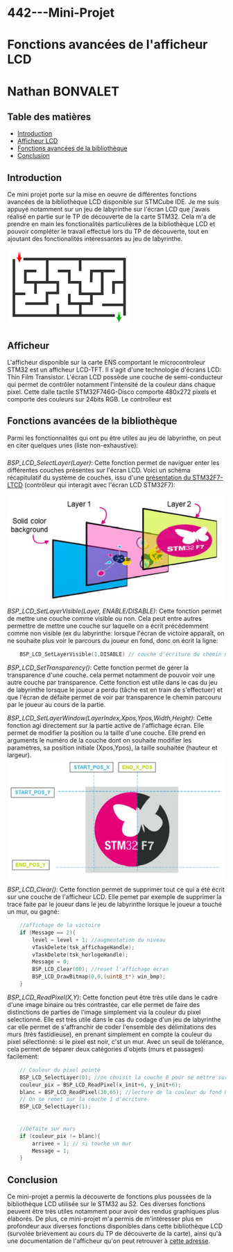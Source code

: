 # 442---Mini-Projet
# Fonctions avancées de l'afficheur LCD
# Nathan BONVALET

## Table des matières

* [Introduction](#introduction)
* [Afficheur LCD](#afficheur)
* [Fonctions avancées de la bibliothèque](#fonctions)
* [Conclusion](#Conclusion)

## Introduction
Ce mini projet porte sur la mise en oeuvre de différentes fonctions avancées de la bibliothèque LCD disponible sur STMCube IDE.
Je me suis appuyé notamment sur un jeu de labyrinthe sur l'écran LCD que j'avais réalisé en partie sur le TP de découverte de la carte STM32. Cela m'a de prendre en main les fonctionalités particulières de la bibliothèque LCD et pouvoir compléter le travail effectué lors du TP de découverte, tout en ajoutant des fonctionalités intéressantes au jeu de labyrinthe.

![Image de fond du labyrinthe](https://github.com/nzthan/442---Mini-Projet/blob/main/maze.png)


## Afficheur 
L'afficheur disponible sur la carte ENS comportant le microcontroleur STM32 est un afficheur LCD-TFT. Il s'agit d'une technologie d'écrans LCD: Thin Film Transistor. L'écran LCD possède une couche de semi-conducteur qui permet de contrôler notamment l'intensité de la couleur dans chaque pixel.
Cette dalle tactile STM32F746G-Disco comporte 480x272 pixels et comporte des couleurs sur 24bits RGB. Le controlleur est 


## Fonctions avancées de la bibliothèque
Parmi les fonctionnalités qui ont pu être utiles au jeu de labyrinthe, on peut en citer quelques unes (liste non-exhaustive):

### 

*BSP_LCD_SelectLayer(Layer)*: Cette fonction permet de naviguer enter les différentes couches présentes sur l'écran LCD. Voici un schéma récapitulatif du système de couches, issu d'une [présentation du STM32F7-LTCD](https://www.st.com/content/ccc/resource/training/technical/product_training/group0/3f/7b/af/97/88/ba/48/33/STM32F7_Peripheral_LTDC/files/STM32F7_Peripheral_LTDC.pdf/jcr:content/translations/en.STM32F7_Peripheral_LTDC.pdf) (contrôleur qui interagit avec l'écran LCD STM32F7):

![ici](https://github.com/nzthan/442---Mini-Projet/blob/main/layers_system.png)


*BSP_LCD_SetLayerVisible(Layer, ENABLE/DISABLE)*: Cette fonction permet de mettre une couche comme visible ou non. Cela peut entre autres permettre de mettre une couche sur laquelle on a écrit précédemment comme non visible (ex du labyrinthe: lorsque l'écran de victoire apparaît, on ne souhaite plus voir le parcours du joueur en fond, donc on écrit la ligne:
```c
	BSP_LCD_SetLayerVisible(1,DISABLE) // couche d'écriture du chemin non visible
```


*BSP_LCD_SetTransparency()*: Cette fonction permet de gérer la transparence d'une couche. cela permet notamment de pouvoir voir une autre couche par transparence. Cette fonction est utile dans le cas du jeu de labyrinthe lorsque le joueur a perdu (tâche est en train de s'effectuer) et que l'écran de défaite permet de voir par transparence le chemin parcouru par le joueur au cours de la partie.


*BSP_LCD_SetLayerWindow(LayerIndex,Xpos,Ypos,Width,Height)*: Cette fonction agi directement sur la partie active de l'affichage écran. Elle permet de modifier la position ou la taille d'une couche. Elle prend en arguments le numéro de la couche dont on souhaite modifier les paramètres, sa position initiale (Xpos,Ypos), la taille souhaitée (hauteur et largeur).
![Schéma de configuration de la couche](https://github.com/nzthan/442---Mini-Projet/blob/main/window_config.png)



*BSP_LCD_Clear()*: Cette fonction permet de supprimer tout ce qui a été écrit sur une couche de l'afficheur LCD. Elle pemet par exemple de supprimer la trace faite par le joueur dans le jeu de labyrinthe lorsque le joueur a touché un mur, ou gagné:
```c
	//affichage de la victoire
	if (Message == 2){
		level = level + 1; //augmentation du niveau
		vTaskDelete(tsk_affichageHandle);
		vTaskDelete(tsk_horlogeHandle);
		Message = 0;
		BSP_LCD_Clear(00); //reset l'affichage écran
		BSP_LCD_DrawBitmap(0,0,(uint8_t*) win_bmp);
	}
```


*BSP_LCD_ReadPixel(X,Y)*: Cette fonction peut être très utile dans le cadre d'une image binaire ou très contrastée, car elle permet de faire des distinctions de parties de l'image simplement via la couleur du pixel selectionné. Elle est très utile dans le cas du codage d'un jeu de labyrinthe car elle permet de s'affranchir de coder l'ensemble des délimitations des murs (très fastidieuse), en prenant simplement en compte la couleur du pixel sélectionné: si le pixel est noir, c'st un mur. Avec un seuil de tolérance, cela permet de séparer deux catégories d'objets (murs et passages) facilement:

``` c
    // Couleur du pixel pointé
	BSP_LCD_SelectLayer(0); //on choisit la couche 0 pour se mettre sur le fond
	couleur_pix = BSP_LCD_ReadPixel(x_init+6, y_init+6);
	blanc = BSP_LCD_ReadPixel(30,65); //lecture de la couleur du fond blanc
    // On se remet sur la couche 1 d'écriture
	BSP_LCD_SelectLayer(1); 


	//Défaite sur murs
	if (couleur_pix != blanc){
	    arrivee = 1; // si touche un mur
		Message = 1;
	}

```


## Conclusion

Ce mini-projet a permis la découverte de fonctions plus poussées de la bibliothèque LCD utilisée sur le STM32 au S2. Ces diverses fonctions peuvent être très utiles notamment pour avoir des rendus graphiques plus élaborés. De plus, ce mini-projet m'a permis de m'intéresser plus en profondeur aux diverses fonctions disponibles dans cette bibliothèque LCD (survolée brièvement au cours du TP de découverte de la carte), ainsi qu'à une documentation de l'afficheur qu'on peut retrouver à [cette adresse](https://www.st.com/resource/en/application_note/an4861-lcdtft-display-controller-ltdc-on-stm32-mcus-stmicroelectronics.pdf).
